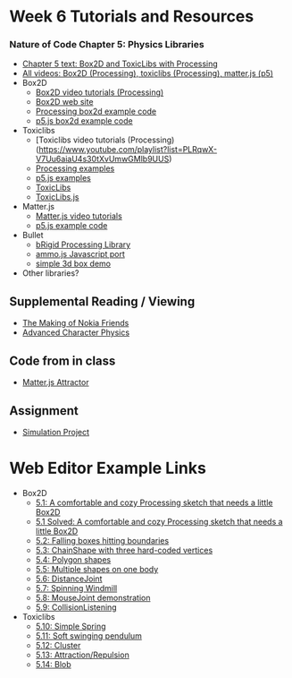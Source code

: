 # Week 6 Tutorials and Resources

### Nature of Code Chapter 5: Physics Libraries
* [Chapter 5 text: Box2D and ToxicLibs with Processing](http://natureofcode.com/book/chapter-5-physics-libraries/)
* [All videos: Box2D (Processing), toxiclibs (Processing), matter.js (p5)](https://www.youtube.com/playlist?list=PLRqwX-V7Uu6akvoNKE4GAxf6ZeBYoJ4uh)
* Box2D
    * [Box2D video tutorials (Processing)](https://www.youtube.com/playlist?list=PLRqwX-V7Uu6Zy4FyZtCHsZc_K0BrXzxfE)
    * [Box2D web site](http://box2d.org/)
    * [Processing box2d example code](https://github.com/shiffman/The-Nature-of-Code-Examples/tree/master/chp05_libraries/box2d)
    * [p5.js box2d example code](https://github.com/shiffman/The-Nature-of-Code-Examples-p5.js/tree/master/chp05_libraries/box2d-html5)
* Toxiclibs
    * [Toxiclibs video tutorials (Processing)(https://www.youtube.com/playlist?list=PLRqwX-V7Uu6aiaU4s30tXvUmwGMlb9UUS)
    * [Processing examples](https://github.com/shiffman/The-Nature-of-Code-Examples/tree/master/chp05_libraries/toxiclibs)
    * [p5.js examples](https://github.com/shiffman/The-Nature-of-Code-Examples-p5.js/tree/master/chp05_libraries/toxiclibs)
    * [ToxicLibs](http://toxiclibs.org/)
    * [ToxicLibs.js](http://haptic-data.com/toxiclibsjs/)
* Matter.js
    * [Matter.js video tutorials](https://www.youtube.com/playlist?list=PLRqwX-V7Uu6bLh3T_4wtrmVHOrOEM1ig_)
    * [p5.js example code](matterjs)
* Bullet
    * [bRigid Processing Library](http://www.lab-eds.org/bRigid)
    * [ammo.js Javascript port](https://github.com/kripken/ammo.js/)
    * [simple 3d box demo](https://github.com/shiffman/The-Nature-of-Code-Examples/tree/master/chp5_physicslibraries/bRigid_jBullet)
* Other libraries?

## Supplemental Reading / Viewing
* [The Making of Nokia Friends](https://vimeo.com/1472427)
* [Advanced Character Physics](http://www.gamasutra.com/resource_guide/20030121/jacobson_pfv.htm)

## Code from in class
* [Matter.js Attractor](https://github.com/shiffman/NOC-S18/tree/master/week6/example_inclass)

## Assignment
* [Simulation Project](https://github.com/shiffman/NOC-S18/wiki/Simulation-Project)

# Web Editor Example Links
* Box2D
  * [5.1: A comfortable and cozy Processing sketch that needs a little Box2D](http://alpha.editor.p5js.org/natureofcode/sketches/B1JeAxZug)
  * [5.1 Solved: A comfortable and cozy Processing sketch that needs a little Box2D](http://alpha.editor.p5js.org/natureofcode/sketches/HknP7oXul)
  * [5.2: Falling boxes hitting boundaries](http://alpha.editor.p5js.org/natureofcode/sketches/Hydt7j7Og)
  * [5.3: ChainShape with three hard-coded vertices](http://alpha.editor.p5js.org/natureofcode/sketches/HyzmEoXux)
  * [5.4: Polygon shapes](http://alpha.editor.p5js.org/natureofcode/sketches/S1HbHimug)
  * [5.5: Multiple shapes on one body](http://alpha.editor.p5js.org/natureofcode/sketches/HkTRFpMdz)
  * [5.6: DistanceJoint](http://alpha.editor.p5js.org/natureofcode/sketches/r1OJKj7Ox)
  * [5.7: Spinning Windmill](http://alpha.editor.p5js.org/natureofcode/sketches/rJk9tjQ_e)
  * [5.8: MouseJoint demonstration](http://alpha.editor.p5js.org/natureofcode/sketches/Bysr9jXOl)
  * [5.9: CollisionListening](http://alpha.editor.p5js.org/natureofcode/sketches/SyE0cs7dg)
* Toxiclibs
  * [5.10: Simple Spring](http://alpha.editor.p5js.org/natureofcode/sketches/ryST6jXux)
  * [5.11: Soft swinging pendulum](http://alpha.editor.p5js.org/natureofcode/sketches/rJ6lo5h5e)
  * [5.12: Cluster](http://alpha.editor.p5js.org/natureofcode/sketches/BJodi935g)
  * [5.13: Attraction/Repulsion](http://alpha.editor.p5js.org/natureofcode/sketches/rk8Rs53qx)
  * [5.14: Blob](http://alpha.editor.p5js.org/natureofcode/sketches/B1Iy2929x)
